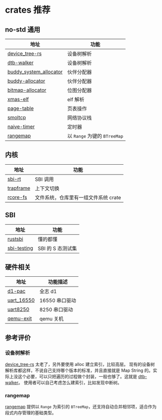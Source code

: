﻿# crates 推荐

## no-std 通用

| 地址 | 功能
| ---- | -
| [device_tree-rs](https://github.com/rcore-os/device_tree-rs) | 设备树解析
| [dtb-walker](https://crates.io/crates/dtb-walker) | 设备树解析 |
| [buddy_system_allocator](https://github.com/rcore-os/buddy_system_allocator) | 伙伴分配器
| [buddy-allocator](https://github.com/YdrMaster/https://github.com/YdrMaster/buddy-allocator) | 伙伴分配器
| [bitmap-allocator](https://github.com/rcore-os/bitmap-allocator) | 位图分配器
| [xmas-elf](https://crates.io/crates/xmas-elf) | elf 解析
| [page-table](https://crates.io/crates/page-table) | 页表操作
| [smoltcp](https://crates.io/crates/smoltcp) | 网络协议栈
| [naive-timer](https://crates.io/crates/naive-timer) | 定时器
| [rangemap](https://crates.io/crates/rangemap) | 以 `Range` 为键的 `BTreeMap`

## 内核

| 地址 | 功能
| ---- | -
| [sbi-rt](https://github.com/rustsbi/sbi-rt) | SBI 调用
| [trapframe](https://crates.io/crates/trapframe) | 上下文切换
| [rcore-fs](https://github.com/rcore-os/rcore-fs) | 文件系统，仓库里有一组文件系统 crate

## SBI

| 地址 | 功能
| ---- | -
| [rustsbi](https://crates.io/crates/rustsbi) | 懂的都懂
| [sbi-testing](https://github.com/rustsbi/sbi-testing) | SBI 的 S 态测试集

## 硬件相关

| 地址 | 功能描述
| ---- | -
| [d1-pac](https://crates.io/crates/d1-pac) | 全志 d1
| [uart_16550](https://crates.io/crates/uart_16550) | 16550 串口驱动
| [uart8250](https://crates.io/crates/uart8250) | 8250 串口驱动
| [qemu-exit](https://crates.io/crates/qemu-exit) | qemu 关机

## 参考评价

### 设备树解析

[device_tree-rs](https://github.com/rcore-os/device_tree-rs) 太老了，另外要使用 alloc 建立索引，比较高层。
现有的设备树解析库都这样，不说自己支持哪个版本的标准，并且直接就是 Map String 的。实际上没这个必要，可以只把遍历的过程做个封装，一般也够了。这就是 [dtb-walker](https://crates.io/crates/dtb-walker)。
使用者可以自己考虑怎么建索引，比如发现中断树。

### rangemap

[rangemap](https://crates.io/crates/rangemap) 提供以 `Range` 为索引的 `BTreeMap`，还支持自动合并相邻项，适合作为段式内存管理的基础类型。

